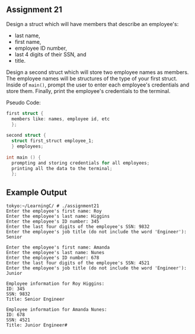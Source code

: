 ## Assignment 21
Design a struct which will have members that describe an employee's: 
+ last name, 
+ first name, 
+ employee ID number,
+ last 4 digits of their SSN, and
+ title.

Design a second struct which will store two employee names as members. The employee names will be structures of the type of your first struct. Inside of `main()`, prompt the user to enter each employee's credentials and store them. Finally, print the employee's credentials to the terminal.

Pseudo Code:
```c
first struct {
  members like: names, employee id, etc
  };
  
second struct {
  struct first_struct employee_1;
  } employees;
  
int main () {
  prompting and storing credentials for all employees;
  printing all the data to the terminal;
  };
```

## Example Output
```terminal_session
tokyo:~/LearningC/ # ./assignment21                                       
Enter the employee's first name: Roy
Enter the employee's last name: Higgins
Enter the employee's ID number: 345
Enter the last four digits of the employee's SSN: 9832
Enter the employee's job title (do not include the word 'Engineer'): Senior

Enter the employee's first name: Amanda
Enter the employee's last name: Nunes
Enter the employee's ID number: 678
Enter the last four digits of the employee's SSN: 4521
Enter the employee's job title (do not include the word 'Engineer'): Junior

Employee information for Roy Higgins: 
ID: 345
SSN: 9832
Title: Senior Engineer

Employee information for Amanda Nunes: 
ID: 678
SSN: 4521
Title: Junior Engineer#      
```
